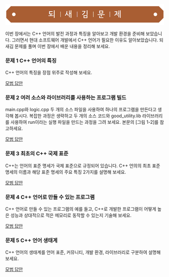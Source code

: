 ![](../../images/exercise_title.png "되새김문제")

이번 장에서는 C++ 언어의 발전 과정과 특징을 알아보고 개발 환경을 준비해 보았습니다. 그러면서 현대 소프트웨어 개발에서 C++ 언어가 필요한 이유도 알아보았습니다. 되새김 문제를 풀며 이번 장에서  배운 내용을 정리해 보세요.

### 문제 1 C++ 언어의 특징
C++ 언어의 특징을 장점 위주로 작성해 보세요. 

[모범 답안](solution_01.md "문제 1번 정답")
### 문제 2 여러 소스와 라이브러리를 사용하는 프로그램 빌드
main.cpp와 logic.cpp 두 개의 소스 파일을 사용하여 하나의 프로그램을 만든다고 생각해 봅시다. 복잡한 과정은 생략하고 두 개의 소스 코드와 good_utility.lib 라이브러리를 사용하여 run이라는 실행 파일을 만드는 과정을 그려 보세요. 본문의 [그림 1-2]를 참고하세요. 

[모범 답안](solution_02.md "문제 2번 정답")
### 문제 3 최초의 C++ 국제 표준
C++는 언어의 표준 명세가 국제 표준으로 규정되어 있습니다. C++ 언의의 최초 표준 명세의 이름과 해당 표준 명세의 주요 특징 2가지를 설명해 보세요.

[모범 답안](solution_03.md "문제 3번 정답")
### 문제 4 C++ 언어로 만들 수 있는 프로그램
C++ 언어로 만들 수 있는 프로그램의 예를 들고, C++로 개발한 프로그램이 어떻게 높은 성능과 상대적으로 적은 메모리로 동작할 수 있는지 기술해 보세요.

[모범 답안](solution_04.md "문제 4번 정답")
### 문제 5 C++ 언어 생태계
C++ 언어의 생태계를 언어 표준, 커뮤니티, 개발 환경, 라이브러리로 구분하여 설명해 보세요.

[모범 답안](solution_05.md "문제 5번 정답")
